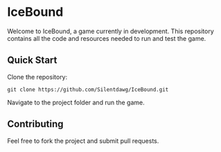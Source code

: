 # IceBound

Welcome to IceBound, a game currently in development. This repository contains all the code and resources needed to run and test the game.

## Quick Start
Clone the repository:
```
git clone https://github.com/Silentdawg/IceBound.git
```
Navigate to the project folder and run the game.

## Contributing
Feel free to fork the project and submit pull requests.